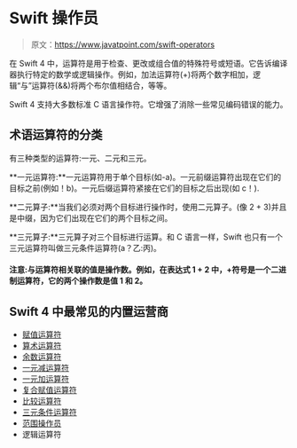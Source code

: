# Swift 操作员

> 原文：<https://www.javatpoint.com/swift-operators>

在 Swift 4 中，运算符是用于检查、更改或组合值的特殊符号或短语。它告诉编译器执行特定的数学或逻辑操作。例如，加法运算符(+)将两个数字相加，逻辑“与”运算符(&&)将两个布尔值相结合，等等。

Swift 4 支持大多数标准 C 语言操作符。它增强了消除一些常见编码错误的能力。

## 术语运算符的分类

有三种类型的运算符:一元、二元和三元。

**一元运算符:**一元运算符用于单个目标(如-a)。一元前缀运算符出现在它们的目标之前(例如！b)。一元后缀运算符紧接在它们的目标之后出现(如 c！).

**二元算子:**当我们必须对两个目标进行操作时，使用二元算子。(像 2 + 3)并且是中缀，因为它们出现在它们的两个目标之间。

**三元算子:**三元算子对三个目标进行运算。和 C 语言一样，Swift 也只有一个三元运算符叫做三元条件运算符(a？乙:丙)。

#### 注意:与运算符相关联的值是操作数。例如，在表达式 1 + 2 中，+符号是一个二进制运算符，它的两个操作数是值 1 和 2。

## Swift 4 中最常见的内置运营商

*   [赋值运算符](swift-assignment-operator)
*   [算术运算符](swift-arithmetic-operators)
*   [余数运算符](swift-remainder-operator)
*   [一元减运算符](swift-unary-minus-plus-operator)
*   [一元加运算符](swift-unary-minus-plus-operator#unary-plus-operator)
*   [复合赋值运算符](swift-compound-assignment-operators)
*   [比较运算符](swift-comparison-operators)
*   [三元条件运算符](swift-ternary-conditional-operator)
*   [范围操作员](swift-range-operators)
*   逻辑运算符